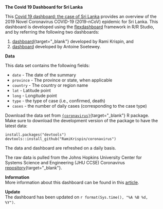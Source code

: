 
**The Covid 19 Dashboard for Sri Lanka**

This [Covid 19 dashboard: the case of Sri Lanka](https://www.antoinesoetewey.com/files/coronavirus-dashboard.html) provides an overview of the 2019 Novel Coronavirus COVID-19 (2019-nCoV) epidemic for Sri Lanka. This dashboard is developed using the [flexdashboard](https://rmarkdown.rstudio.com/flexdashboard/) framework in R/R Studio, and by referring the following two dashboards:  
1. [dashboard](https://ramikrispin.github.io/coronavirus_dashboard/){target="_blank"} developed by Rami Krispin, and  
2. [dashboard](https://www.antoinesoetewey.com/files/coronavirus-dashboard.html) developed by Antoine Soetewey.  

**Data**

This data set contains the following fields:  
* ```date``` - The date of the summary  
* ```province``` - The province or state, when applicable  
* ```country``` - The country or region name  
* ```lat``` - Latitude point  
* ```long``` - Longitude point  
* ```type``` - the type of case (i.e., confirmed, death)  
* ```cases``` - the number of daily cases (corresponding to the case type)  

Download the data set from  [`{coronavirus}`](https://github.com/RamiKrispin/coronavirus){target="_blank"} R package. Make sure to download the development version of the package to have the latest data:

```
install.packages("devtools")
devtools::install_github("RamiKrispin/coronavirus")
```

The data and dashboard are refreshed on a daily basis.

The raw data is pulled from the Johns Hopkins University Center for Systems Science and Engineering (JHU CCSE) Coronavirus [repository](https://github.com/RamiKrispin/coronavirus-csv){target="_blank"}.  


**Information**  
More information about this dashboard can be found in this [article](https://www.statsandr.com/blog/how-to-create-a-simple-coronavirus-dashboard-specific-to-your-country-in-r/).  


**Update**  
The dashboard has been updated on `r format(Sys.time(), "%A %B %d, %Y")`.

